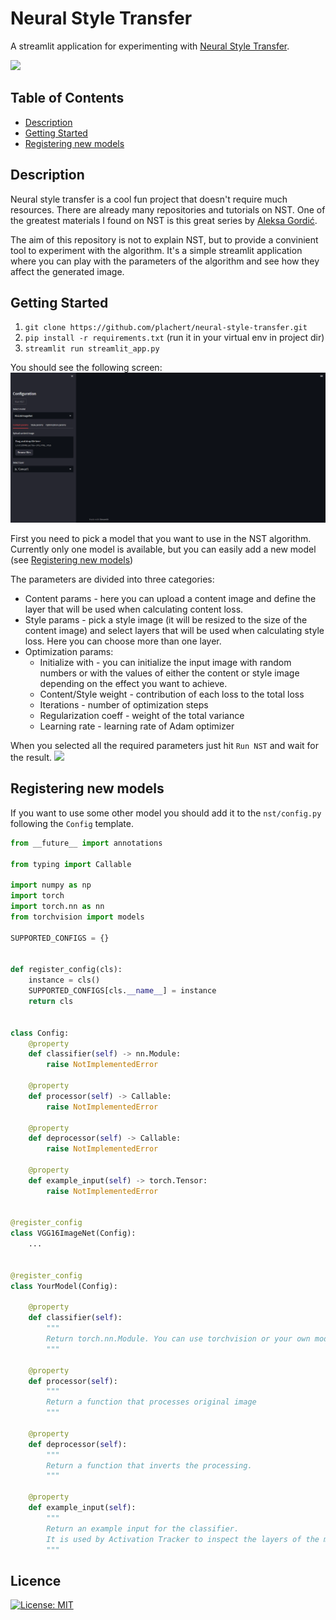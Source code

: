 # Neural Style Transfer
A streamlit application for experimenting with [Neural Style Transfer](https://en.wikipedia.org/wiki/Neural_style_transfer).

![](https://github.com/plachert/neural-style-transfer/blob/main/examples/nst_short_demo.gif)

## Table of Contents
* [Description](#description)
* [Getting Started](#getting-started)
* [Registering new models](#registering-new-models)

##  Description
Neural style transfer is a cool fun project that doesn't require much resources. There are already many repositories and tutorials on NST. One of the greatest materials I found on NST is this great series by [Aleksa Gordić](https://www.youtube.com/watch?v=S78LQebx6jo&list=PLBoQnSflObcmbfshq9oNs41vODgXG-608).

The aim of this repository is not to explain NST, but to provide a convinient tool to experiment with the algorithm. It's a simple streamlit application where you can play with the parameters of the algorithm and see how they affect the generated image.


## Getting Started
1. `git clone https://github.com/plachert/neural-style-transfer.git`
2. `pip install -r requirements.txt` (run it in your virtual env in project dir)
3. `streamlit run streamlit_app.py`

You should see the following screen:
![](https://github.com/plachert/neural-style-transfer/blob/main/examples/show_start_app.png)

First you need to pick a model that you want to use in the NST algorithm. Currently only one model is available, but you can easily add a new model (see [Registering new models](#registering-new-models))

The parameters are divided into three categories:
* Content params - here you can upload a content image and define the layer that will be used when calculating content loss.
* Style params - pick a style image (it will be resized to the size of the content image) and select layers that will be used when calculating style loss. Here you can choose more than one layer.
* Optimization params:
    * Initialize with - you can initialize the input image with random numbers or with the values of either the content or style image depending on the effect you want to achieve.
    * Content/Style weight - contribution of each loss to the total loss
    * Iterations - number of optimization steps
    * Regularization coeff - weight of the total variance
    * Learning rate - learning rate of Adam optimizer

When you selected all the required parameters just hit `Run NST` and wait for the result.
![](https://github.com/plachert/neural-style-transfer/blob/main/examples/show_nst.gif)

## Registering new models
If you want to use some other model you should add it to the `nst/config.py` following the `Config` template.
```python
from __future__ import annotations

from typing import Callable

import numpy as np
import torch
import torch.nn as nn
from torchvision import models

SUPPORTED_CONFIGS = {}


def register_config(cls):
    instance = cls()
    SUPPORTED_CONFIGS[cls.__name__] = instance
    return cls


class Config:
    @property
    def classifier(self) -> nn.Module:
        raise NotImplementedError

    @property
    def processor(self) -> Callable:
        raise NotImplementedError

    @property
    def deprocessor(self) -> Callable:
        raise NotImplementedError

    @property
    def example_input(self) -> torch.Tensor:
        raise NotImplementedError


@register_config
class VGG16ImageNet(Config):
    ...


@register_config
class YourModel(Config):

    @property
    def classifier(self):
        """
        Return torch.nn.Module. You can use torchvision or your own models.
        """

    @property
    def processor(self):
        """
        Return a function that processes original image
        """

    @property
    def deprocessor(self):
        """
        Return a function that inverts the processing.
        """

    @property
    def example_input(self):
        """
        Return an example input for the classifier.
        It is used by Activation Tracker to inspect the layers of the model.
        """
```

## Licence

[![License: MIT](https://img.shields.io/badge/License-MIT-yellow.svg)](https://github.com/plachert/deep-dream-visualiser/blob/main/LICENSE)
